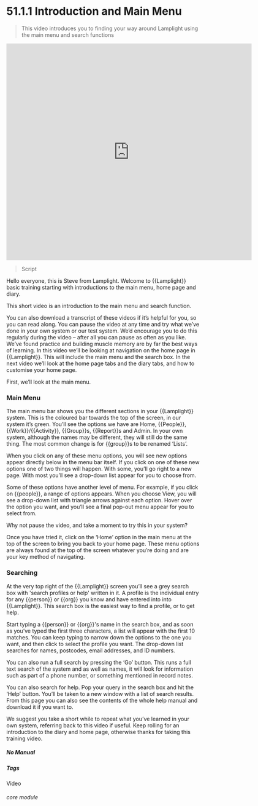 # 51.1.1 Introduction and Main Menu

> This video introduces you to finding your way around Lamplight using the main menu and search functions

<iframe width="640" height="564" src="https://player.vimeo.com/video/282516727" frameborder="0" allowFullScreen mozallowfullscreen webkitAllowFullScreen></iframe>  


> Script

Hello everyone, this is Steve from Lamplight.  Welcome to {{Lamplight}} basic training starting with introductions to the main menu, home page and diary.

This short video is an introduction to the main menu and search function.

You can also download a transcript of these videos if it’s helpful for you, so you can read along.  You can pause the video at any time and try what we’ve done in your own system or our test system.  We’d encourage you to do this regularly during the video – after all you can pause as often as you like.  We’ve found practice and building muscle memory are by far the best ways of learning.
In this video we’ll be looking at navigation on the home page in {{Lamplight}}.    This will include the main menu and the search box.
In the next video we’ll look at the home page tabs and the diary tabs, and how to customise your home page.

First, we’ll look at the main menu.

### Main Menu

The main menu bar shows you the different sections in your {{Lamplight}} system.  This is the coloured bar towards the top of the screen, in our system it’s green. You’ll see the options we have are Home, {{People}}, {{Work}}/{{Activity}}, {{Group}}s, {{Report}}s and Admin.  In your own system, although the names may be different, they will still do the same thing.  The most common change is for {{group}}s to be renamed ‘Lists’.  

When you click on any of these menu options, you will see new options appear directly below in the menu bar itself.  If you click on one of these new options one of two things will happen.  With some, you’ll go right to a new page.  With most you’ll see a drop-down list appear for you to choose from.

Some of these options have another level of menu.  For example, if you click on {{people}}, a range of options appears.  When you choose View, you will see a drop-down list with triangle arrows against each option.  Hover over the option you want, and you’ll see a final pop-out menu appear for you to select from.

Why not pause the video, and take a moment to try this in your system?

Once you have tried it, click on the ‘Home’ option in the main menu at the top of the screen to bring you back to your home page.  These menu options are always found at the top of the screen whatever you’re doing and are your key method of navigating.

### Searching

At the very top right of the {{Lamplight}} screen you’ll see a grey search box with 'search profiles or help' written in it.  A profile is the individual entry for any {{person}} or {{org}} you know and have entered into into {{Lamplight}}.  This search box is the easiest way to find a profile, or to get help.

Start typing a {{person}} or {{org}}'s name in the search box, and as soon as you’ve typed the first three characters, a list will appear with the first 10 matches.  You can keep typing to narrow down the options to the one you want, and then click to select the profile you want.  The drop-down list searches for names, postcodes, email addresses, and ID numbers.

You can also run a full search by pressing the ‘Go’ button. This runs a full text search of the system and as well as names, it will look for information such as part of a phone number, or something mentioned in record notes.

You can also search for help.  Pop your query in the search box and hit the ‘Help’ button.  You’ll be taken to a new window with a list of search results.  From this page you can also see the contents of the whole help manual and download it if you want to.

We suggest you take a short while to repeat what you’ve learned in your own system, referring back to this video if useful. Keep rolling for an introduction to the diary and home page, otherwise thanks for taking this training video.


##### No Manual
##### Tags
Video

###### core module

